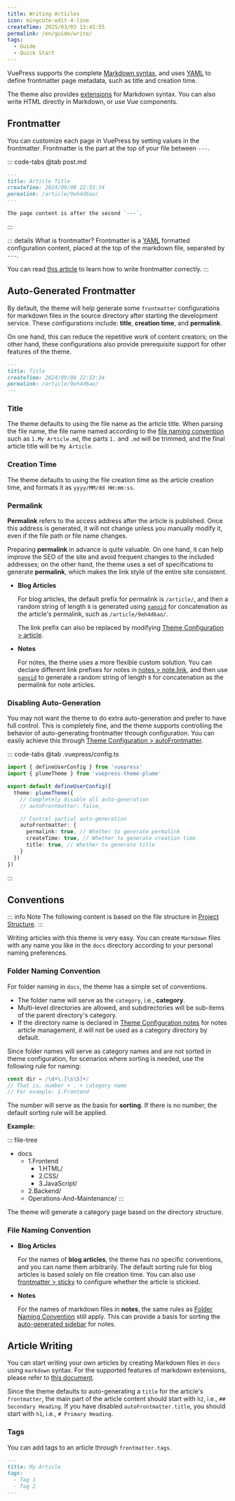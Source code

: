 ```yaml
---
title: Writing Articles
icon: mingcute:edit-4-line
createTime: 2025/03/03 13:43:55
permalink: /en/guide/write/
tags:
  - Guide
  - Quick Start
---
```


VuePress supports the complete [Markdown syntax](../markdown/basic.md),
and uses [YAML](https://dev.to/paulasantamaria/introduction-to-yaml-125f)
to define frontmatter page metadata, such as title and creation time.

The theme also provides [extensions](../markdown/extensions.md) for Markdown syntax. You can also write HTML directly in
Markdown, or use Vue components.

## Frontmatter

You can customize each page in VuePress by setting values in the frontmatter.
Frontmatter is the part at the top of your file between `---`.

::: code-tabs
@tab post.md

```md
---
title: Article Title
createTime: 2024/09/08 22:53:34
permalink: /article/9eh4d6ao/
---

The page content is after the second `---`.
```

:::

::: details What is frontmatter?
Frontmatter is a [YAML](https://dev.to/paulasantamaria/introduction-to-yaml-125f) formatted configuration content, placed at the top of the markdown file, separated by `---`.

You can read [this article](../../../../4.Tutorials/frontmatter.md) to learn how to write frontmatter correctly.
:::

## Auto-Generated Frontmatter

By default, the theme will help generate some `frontmatter` configurations for markdown files in the source directory after starting the development service.
These configurations include: **title**, **creation time**, and **permalink**.

On one hand, this can reduce the repetitive work of content creators; on the other hand, these configurations also provide prerequisite support for other features of the theme.

```md
---
title: Title
createTime: 2024/09/08 22:53:34
permalink: /article/9eh4d6ao/
---
```

### Title

The theme defaults to using the file name as the article title. When parsing the file name, the file name named according to the [file naming convention](#file-naming-convention) such as `1.My Article.md`, the parts `1.` and `.md` will be trimmed, and the final article title will be `My Article`.

### Creation Time

The theme defaults to using the file creation time as the article creation time, and formats it as `yyyy/MM/dd HH:mm:ss`.

### Permalink

**Permalink** refers to the access address after the article is published. Once this address is generated, it will not change unless you manually modify it, even if the file path or file name changes.

Preparing **permalink** in advance is quite valuable. On one hand, it can help improve the SEO of the site and avoid frequent changes to the included addresses; on the other hand, the theme uses a set of specifications to generate **permalink**, which makes the link style of the entire site consistent.

- **Blog Articles**

  For blog articles, the default prefix for permalink is `/article/`, and then a random string of length `8` is generated using [`nanoid`](https://github.com/ai/nanoid) for concatenation as the article's permalink, such as `/article/9eh4d6ao/`.

  The link prefix can also be replaced by modifying [Theme Configuration > article](../../config/basic.md#article).

- **Notes**

  For notes, the theme uses a more flexible custom solution. You can declare different link prefixes for notes in [notes > note.link](../../config/notes.md#configuration), and then use [`nanoid`](https://github.com/ai/nanoid) to generate a random string of length `8` for concatenation as the permalink for note articles.

### Disabling Auto-Generation

You may not want the theme to do extra auto-generation and prefer to have full control. This is completely fine, and the theme supports controlling the behavior of auto-generating frontmatter through configuration.
You can easily achieve this through [Theme Configuration > autoFrontmatter](../../config/basic.md#autofrontmatter).

::: code-tabs
@tab .vuepress/config.ts

```ts
import { defineUserConfig } from 'vuepress'
import { plumeTheme } from 'vuepress-theme-plume'

export default defineUserConfig({
  theme: plumeTheme({
    // Completely disable all auto-generation
    // autoFrontmatter: false,

    // Control partial auto-generation
    autoFrontmatter: {
      permalink: true, // Whether to generate permalink
      createTime: true, // Whether to generate creation time
      title: true, // Whether to generate title
    }
  })
})
```

:::

## Conventions

::: info Note
The following content is based on the file structure in [Project Structure](project-structure.md).
:::

Writing articles with this theme is very easy. You can create `Markdown` files with any name you like in the `docs` directory according to your personal naming preferences.

### Folder Naming Convention

For folder naming in `docs`, the theme has a simple set of conventions.

- The folder name will serve as the `category`, i.e., **category**.
- Multi-level directories are allowed, and subdirectories will be sub-items of the parent directory's category.
- If the directory name is declared in [Theme Configuration notes](../../config/notes.md) for notes article management, it will not be used as a category directory by default.

Since folder names will serve as category names and are not sorted in theme configuration, for scenarios where sorting is needed, use the following rule for naming:

``` ts :no-line-numbers
const dir = /\d+\.[\s\S]+/
// That is, number + . + category name
// For example: 1.Frontend
```

The number will serve as the basis for **sorting**. If there is no number, the default sorting rule will be applied.

**Example:**

::: file-tree

- docs
  - 1.Frontend
    - 1.HTML/
    - 2.CSS/
    - 3.JavaScript/
  - 2.Backend/
  - Operations-And-Maintenance/
:::

The theme will generate a category page based on the directory structure.

### File Naming Convention

- **Blog Articles**

  For the names of **blog articles**, the theme has no specific conventions, and you can name them arbitrarily. The default sorting rule for blog articles is based solely on file creation time.
  You can also use [frontmatter > sticky](../../config/frontmatter/article.md#sticky) to configure whether the article is stickied.

- **Notes**

  For the names of markdown files in **notes**, the same rules as [Folder Naming Convention](#folder-naming-convention) still apply.
  This can provide a basis for sorting the [auto-generated sidebar](../../config/notes.md#auto-generated-sidebar) for notes.

## Article Writing

You can start writing your own articles by creating Markdown files in `docs` using `markdown` syntax.
For the supported features of markdown extensions, please refer to [this document](../markdown/extensions.md).

Since the theme defaults to auto-generating a `title` for the article's `frontmatter`, the main part of the article content should start with `h2`, i.e., `## Secondary Heading`. If you have disabled `autoFrontmatter.title`, you should start with `h1`, i.e., `# Primary Heading`.

### Tags

You can add tags to an article through `frontmatter.tags`.

```md
---
title: My Article
tags:
  - Tag 1
  - Tag 2
---
```
